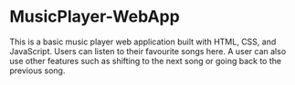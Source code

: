 # MusicPlayer-WebApp
 This is a basic music player web application built with HTML, CSS, and JavaScript. Users can listen to their favourite songs here. A user can also use other features such as shifting to the next song or going back to the previous song.
